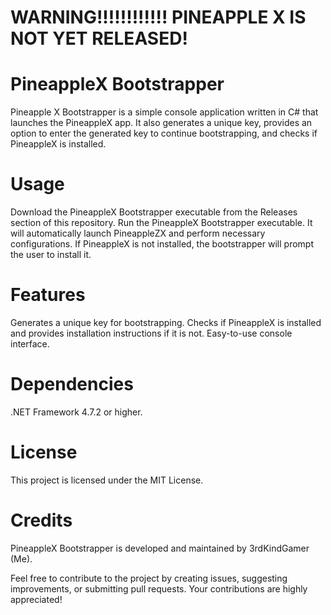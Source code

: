 # WARNING!!!!!!!!!!!! PINEAPPLE X IS NOT YET RELEASED!




# PineappleX Bootstrapper
 Pineapple X Bootstrapper is a simple console application written in C# that launches the PineappleX app. It also generates a unique key, provides an option to enter the generated key to continue bootstrapping, and checks if PineappleX is installed.
# Usage
Download the PineappleX Bootstrapper executable from the Releases section of this repository.
Run the PineappleX Bootstrapper executable. It will automatically launch PineappleZX and perform necessary configurations.
If PineappleX is not installed, the bootstrapper will prompt the user to install it.
# Features
Generates a unique key for bootstrapping.
Checks if PineappleX is installed and provides installation instructions if it is not.
Easy-to-use console interface.
# Dependencies
.NET Framework 4.7.2 or higher.
# License
This project is licensed under the MIT License.

# Credits
PineappleX Bootstrapper is developed and maintained by 3rdKindGamer (Me).

Feel free to contribute to the project by creating issues, suggesting improvements, or submitting pull requests. Your contributions are highly appreciated!
